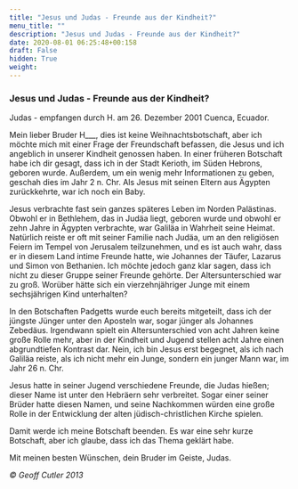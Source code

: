 ```yaml
---
title: "Jesus und Judas - Freunde aus der Kindheit?"
menu_title: ""
description: "Jesus und Judas - Freunde aus der Kindheit?"
date: 2020-08-01 06:25:48+00:158
draft: False
hidden: True
weight:
---
```

### Jesus und Judas - Freunde aus der Kindheit?

Judas - empfangen durch H. am 26. Dezember 2001 Cuenca, Ecuador.

Mein lieber Bruder H___, dies ist keine Weihnachtsbotschaft, aber ich möchte mich mit einer Frage der Freundschaft befassen, die Jesus und ich angeblich in unserer Kindheit genossen haben. In einer früheren Botschaft habe ich dir gesagt, dass ich in der Stadt Kerioth, im Süden Hebrons, geboren wurde. Außerdem, um ein wenig mehr Informationen zu geben, geschah dies im Jahr 2 n. Chr. Als Jesus mit seinen Eltern aus Ägypten zurückkehrte, war ich noch ein Baby.

Jesus verbrachte fast sein ganzes späteres Leben im Norden Palästinas. Obwohl er in Bethlehem, das in Judäa liegt, geboren wurde und obwohl er zehn Jahre in Ägypten verbrachte, war Galiläa in Wahrheit seine Heimat. Natürlich reiste er oft mit seiner Familie nach Judäa, um an den religiösen Feiern im Tempel von Jerusalem teilzunehmen, und es ist auch wahr, dass er in diesem Land intime Freunde hatte, wie Johannes der Täufer, Lazarus und Simon von Bethanien. Ich möchte jedoch ganz klar sagen, dass ich nicht zu dieser Gruppe seiner Freunde gehörte. Der Altersunterschied war zu groß. Worüber hätte sich ein vierzehnjähriger Junge mit einem sechsjährigen Kind unterhalten?

In den Botschaften Padgetts wurde euch bereits mitgeteilt, dass ich der jüngste Jünger unter den Aposteln war, sogar jünger als Johannes Zebedäus. Irgendwann spielt ein Altersunterschied von acht Jahren keine große Rolle mehr, aber in der Kindheit und Jugend stellen acht Jahre einen abgrundtiefen Kontrast dar. Nein, ich bin Jesus erst begegnet, als ich nach Galiläa reiste, als ich nicht mehr ein Junge, sondern ein junger Mann war, im Jahr 26 n. Chr.

Jesus hatte in seiner Jugend verschiedene Freunde, die Judas hießen; dieser Name ist unter den Hebräern sehr verbreitet. Sogar einer seiner Brüder hatte diesen Namen, und seine Nachkommen würden eine große Rolle in der Entwicklung der alten jüdisch-christlichen Kirche spielen.

Damit werde ich meine Botschaft beenden. Es war eine sehr kurze Botschaft, aber ich glaube, dass ich das Thema geklärt habe.

Mit meinen besten Wünschen, dein Bruder im Geiste, Judas.

*© Geoff Cutler 2013*
